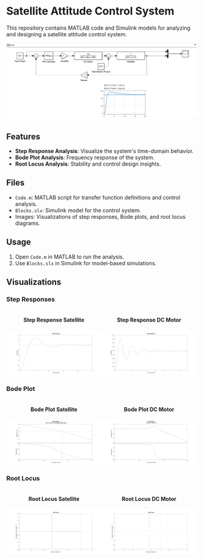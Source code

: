 # Satellite Attitude Control System

This repository contains MATLAB code and Simulink models for analyzing and designing a satellite attitude control system.

![Root Locus](Satellite%20Attitude%20Controller/Blocks.jpg)

## Features
- **Step Response Analysis**: Visualize the system's time-domain behavior.
- **Bode Plot Analysis**: Frequency response of the system.
- **Root Locus Analysis**: Stability and control design insights.

## Files
- `Code.m`: MATLAB script for transfer function definitions and control analysis.
- `Blocks.slx`: Simulink model for the control system.
- Images: Visualizations of step responses, Bode plots, and root locus diagrams.

## Usage
1. Open `Code.m` in MATLAB to run the analysis.
2. Use `Blocks.slx` in Simulink for model-based simulations.

## Visualizations
### Step Responses
<div style="display: flex; justify-content: space-around; align-items: center;">

<div style="text-align: center;">
<h4>Step Response Satellite</h4>
<img src="Satellite%20Attitude%20Controller/S%20Step%20Response.jpg" alt="Step Response (S)">
</div>

<div style="text-align: center;">
<h4>Step Response DC Motor</h4>
<img src="Satellite%20Attitude%20Controller/M%20Step%20Response.jpg" alt="Step Response (M)">
</div>

</div>

### Bode Plot
<div style="display: flex; justify-content: space-around; align-items: center;">

<div style="text-align: center;">
<h4>Bode Plot Satellite</h4>
<img src="Satellite%20Attitude%20Controller/margin(S).jpg" alt="Bode Plot (S)">
</div>

<div style="text-align: center;">
<h4>Bode Plot DC Motor</h4>
<img src="Satellite%20Attitude%20Controller/margin(M).jpg" alt="Bode Plot (M)">
</div>

</div>

### Root Locus
<div style="display: flex; justify-content: space-around; align-items: center;">

<div style="text-align: center;">
<h4>Root Locus Satellite</h4>
<img src="Satellite%20Attitude%20Controller/rlocus(S).jpg" alt="Root Locus (S)">
</div>

<div style="text-align: center;">
<h4>Root Locus DC Motor</h4>
<img src="Satellite%20Attitude%20Controller/rlocus(M).jpg" alt="Root Locus (M)">
</div>

</div>


